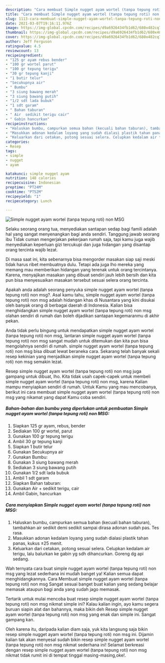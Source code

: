 ```yaml
---
description: "Cara membuat Simple nugget ayam wortel (tanpa tepung roti) non MSG yang lezat dan Mudah Dibuat"
title: "Cara membuat Simple nugget ayam wortel (tanpa tepung roti) non MSG yang lezat dan Mudah Dibuat"
slug: 1113-cara-membuat-simple-nugget-ayam-wortel-tanpa-tepung-roti-non-msg-yang-lezat-dan-mudah-dibuat
date: 2021-03-07T19:16:11.976Z
image: https://img-global.cpcdn.com/recipes/d9a6926434fb1d62/680x482cq70/simple-nugget-ayam-wortel-tanpa-tepung-roti-non-msg-foto-resep-utama.jpg
thumbnail: https://img-global.cpcdn.com/recipes/d9a6926434fb1d62/680x482cq70/simple-nugget-ayam-wortel-tanpa-tepung-roti-non-msg-foto-resep-utama.jpg
cover: https://img-global.cpcdn.com/recipes/d9a6926434fb1d62/680x482cq70/simple-nugget-ayam-wortel-tanpa-tepung-roti-non-msg-foto-resep-utama.jpg
author: Jeff Ferguson
ratingvalue: 4.5
reviewcount: 13
recipeingredient:
- "125 gr ayam rebus bender"
- "100 gr wortel parut"
- "100 gr tepung terigu"
- "30 gr tepung kanji"
- "1 butir telur"
- "Secukupnya air"
- " Bumbu"
- "3 siung bawang merah"
- "3 siung bawang putih"
- "1/2 sdt lada bubuk"
- "1 sdt garam"
- " Bahan taburan"
- " Air  sedikit terigu cair"
- " Gabin hancurkan"
recipeinstructions:
- "Haluskan bumbu, campurkan semua bahan (kecuali bahan taburan), tambahkan air sedikit demi sedikit sampai dirasa adonan sudah pas. Tes rasa."
- "Masukkan adonan kedalam loyang yang sudah dialasi plastik tahan panas, kukus ±25 menit."
- "Keluarkan dari cetakan, potong sesuai selera. Celupkan kedalam air terigu, lalu balurkan ke gabin yg sdh dihancurkan. Goreng dg api sedang."
categories:
- Resep
tags:
- simple
- nugget
- ayam

katakunci: simple nugget ayam 
nutrition: 148 calories
recipecuisine: Indonesian
preptime: "PT24M"
cooktime: "PT52M"
recipeyield: "1"
recipecategory: Lunch

---
```



![Simple nugget ayam wortel (tanpa tepung roti) non MSG](https://img-global.cpcdn.com/recipes/d9a6926434fb1d62/680x482cq70/simple-nugget-ayam-wortel-tanpa-tepung-roti-non-msg-foto-resep-utama.jpg)

Selaku seorang orang tua, menyediakan santapan sedap bagi famili adalah hal yang sangat menyenangkan bagi anda sendiri. Tanggung jawab seorang ibu Tidak cuman mengerjakan pekerjaan rumah saja, tapi kamu juga wajib menyediakan keperluan gizi tercukupi dan juga hidangan yang disantap orang tercinta wajib lezat.

Di masa  saat ini, kita sebenarnya bisa mengorder masakan siap saji meski tidak harus ribet membuatnya dulu. Tetapi ada juga lho mereka yang memang mau memberikan hidangan yang terenak untuk orang tercintanya. Karena, menyajikan masakan yang dibuat sendiri jauh lebih bersih dan kita pun bisa menyesuaikan masakan tersebut sesuai selera orang tercinta. 



Apakah anda adalah seorang penyuka simple nugget ayam wortel (tanpa tepung roti) non msg?. Asal kamu tahu, simple nugget ayam wortel (tanpa tepung roti) non msg adalah hidangan khas di Nusantara yang kini disukai oleh banyak orang di berbagai daerah di Indonesia. Kalian bisa menghidangkan simple nugget ayam wortel (tanpa tepung roti) non msg olahan sendiri di rumah dan boleh dijadikan santapan kegemaranmu di akhir pekan.

Anda tidak perlu bingung untuk mendapatkan simple nugget ayam wortel (tanpa tepung roti) non msg, lantaran simple nugget ayam wortel (tanpa tepung roti) non msg sangat mudah untuk ditemukan dan kita pun bisa mengolahnya sendiri di rumah. simple nugget ayam wortel (tanpa tepung roti) non msg bisa dibuat lewat beraneka cara. Sekarang telah banyak sekali resep kekinian yang menjadikan simple nugget ayam wortel (tanpa tepung roti) non msg semakin lezat.

Resep simple nugget ayam wortel (tanpa tepung roti) non msg juga gampang untuk dibuat, lho. Kita tidak usah capek-capek untuk membeli simple nugget ayam wortel (tanpa tepung roti) non msg, karena Kalian mampu menyiapkan sendiri di rumah. Untuk Kamu yang mau mencobanya, berikut ini cara membuat simple nugget ayam wortel (tanpa tepung roti) non msg yang nikamat yang dapat Kamu coba sendiri.

<!--inarticleads1-->

##### Bahan-bahan dan bumbu yang diperlukan untuk pembuatan Simple nugget ayam wortel (tanpa tepung roti) non MSG:

1. Siapkan 125 gr ayam, rebus, bender
1. Sediakan 100 gr wortel, parut
1. Gunakan 100 gr tepung terigu
1. Ambil 30 gr tepung kanji
1. Siapkan 1 butir telur
1. Gunakan Secukupnya air
1. Gunakan  Bumbu:
1. Gunakan 3 siung bawang merah
1. Sediakan 3 siung bawang putih
1. Gunakan 1/2 sdt lada bubuk
1. Ambil 1 sdt garam
1. Siapkan  Bahan taburan:
1. Gunakan  Air + sedikit terigu, cair
1. Ambil  Gabin, hancurkan




<!--inarticleads2-->

##### Cara menyiapkan Simple nugget ayam wortel (tanpa tepung roti) non MSG:

1. Haluskan bumbu, campurkan semua bahan (kecuali bahan taburan), tambahkan air sedikit demi sedikit sampai dirasa adonan sudah pas. Tes rasa.
1. Masukkan adonan kedalam loyang yang sudah dialasi plastik tahan panas, kukus ±25 menit.
1. Keluarkan dari cetakan, potong sesuai selera. Celupkan kedalam air terigu, lalu balurkan ke gabin yg sdh dihancurkan. Goreng dg api sedang.




Wah ternyata cara buat simple nugget ayam wortel (tanpa tepung roti) non msg yang lezat sederhana ini mudah banget ya! Kalian semua dapat menghidangkannya. Cara Membuat simple nugget ayam wortel (tanpa tepung roti) non msg Sangat sesuai banget buat kalian yang sedang belajar memasak ataupun bagi anda yang sudah jago memasak.

Tertarik untuk mulai mencoba buat resep simple nugget ayam wortel (tanpa tepung roti) non msg nikmat simple ini? Kalau kalian ingin, ayo kamu segera buruan siapin alat dan bahannya, maka bikin deh Resep simple nugget ayam wortel (tanpa tepung roti) non msg yang enak dan simple ini. Sangat gampang kan. 

Oleh karena itu, daripada kalian diam saja, yuk kita langsung saja bikin resep simple nugget ayam wortel (tanpa tepung roti) non msg ini. Dijamin kalian tak akan menyesal sudah bikin resep simple nugget ayam wortel (tanpa tepung roti) non msg nikmat sederhana ini! Selamat berkreasi dengan resep simple nugget ayam wortel (tanpa tepung roti) non msg nikmat tidak rumit ini di tempat tinggal masing-masing,oke!.

